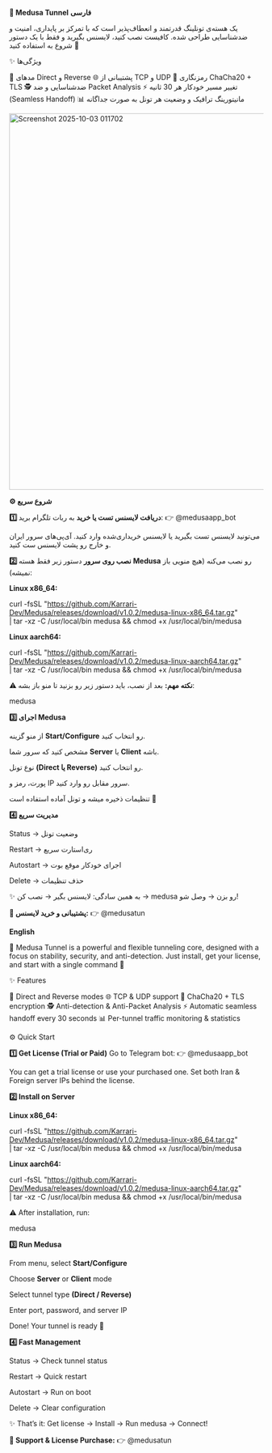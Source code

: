 **🐍 Medusa Tunnel**
**فارسی** 

یک هسته‌ی تونلینگ قدرتمند و انعطاف‌پذیر است که با تمرکز بر پایداری، امنیت و ضدشناسایی طراحی شده.
کافیست نصب کنید، لایسنس بگیرید و فقط با یک دستور شروع به استفاده کنید 🚀

✨ ویژگی‌ها

🔄 مدهای Direct و Reverse
🌐 پشتیبانی از TCP و UDP
🔐 رمزنگاری ChaCha20 + TLS
🕵️ ضدشناسایی و ضد Packet Analysis
⚡ تغییر مسیر خودکار هر 30 ثانیه (Seamless Handoff)
📊 مانیتورینگ ترافیک و وضعیت هر تونل به صورت جداگانه

<img width="1713" height="744" alt="Screenshot 2025-10-03 011702" src="https://github.com/user-attachments/assets/332fbea9-3c3f-4794-85dc-7504c02e93c7" />

**⚙️ شروع سریع**

**1️⃣ دریافت لایسنس تست یا خرید**
به ربات تلگرام برید:
👉 @medusaapp_bot

می‌تونید لایسنس تست بگیرید یا لایسنس خریداری‌شده وارد کنید.
آی‌پی‌های سرور ایران و خارج رو پشت لایسنس ست کنید.

**2️⃣ نصب روی سرور**
دستور زیر فقط هسته **Medusa** رو نصب می‌کنه (هیچ منویی باز نمیشه):

**Linux x86_64:**

curl -fsSL "https://github.com/Karrari-Dev/Medusa/releases/download/v1.0.2/medusa-linux-x86_64.tar.gz" \
| tar -xz -C /usr/local/bin medusa && chmod +x /usr/local/bin/medusa


**Linux aarch64:**

curl -fsSL "https://github.com/Karrari-Dev/Medusa/releases/download/v1.0.2/medusa-linux-aarch64.tar.gz" \
| tar -xz -C /usr/local/bin medusa && chmod +x /usr/local/bin/medusa


⚠**️ نکته مهم:** بعد از نصب، باید دستور زیر رو بزنید تا منو باز بشه:

medusa


**3️⃣ اجرای Medusa**

از منو گزینه **Start/Configure** رو انتخاب کنید.

مشخص کنید که سرور شما **Server** یا **Client** باشه.

نوع تونل **(Direct یا Reverse)** رو انتخاب کنید.

پورت، رمز و IP سرور مقابل رو وارد کنید.

تنظیمات ذخیره میشه و تونل آماده استفاده است 🚀

**4️⃣ مدیریت سریع**



Status → وضعیت تونل

Restart → ری‌استارت سریع

Autostart → اجرای خودکار موقع بوت

Delete → حذف تنظیمات

✨ به همین سادگی: لایسنس بگیر → نصب کن → medusa رو بزن → وصل شو!

**📩 پشتیبانی و خرید لایسنس:**
👉 @medusatun



**English**

🐍 Medusa Tunnel is a powerful and flexible tunneling core, designed with a focus on stability, security, and anti-detection.
Just install, get your license, and start with a single command 🚀

✨ Features

🔄 Direct and Reverse modes
🌐 TCP & UDP support
🔐 ChaCha20 + TLS encryption
🕵️ Anti-detection & Anti-Packet Analysis
⚡ Automatic seamless handoff every 30 seconds
📊 Per-tunnel traffic monitoring & statistics

⚙️ Quick Start

**1️⃣ Get License (Trial or Paid)**
Go to Telegram bot:
👉 @medusaapp_bot

You can get a trial license or use your purchased one.
Set both Iran & Foreign server IPs behind the license.

**2️⃣ Install on Server**


**Linux x86_64:**

curl -fsSL "https://github.com/Karrari-Dev/Medusa/releases/download/v1.0.2/medusa-linux-x86_64.tar.gz" \
| tar -xz -C /usr/local/bin medusa && chmod +x /usr/local/bin/medusa


**Linux aarch64:**

curl -fsSL "https://github.com/Karrari-Dev/Medusa/releases/download/v1.0.2/medusa-linux-aarch64.tar.gz" \
| tar -xz -C /usr/local/bin medusa && chmod +x /usr/local/bin/medusa


⚠️ After installation, run:

medusa


**3️⃣ Run Medusa**

From menu, select **Start/Configure**

Choose **Server** or **Client** mode

Select tunnel type **(Direct / Reverse)**

Enter port, password, and server IP

Done! Your tunnel is ready 🚀

**4️⃣ Fast Management**

Status → Check tunnel status

Restart → Quick restart

Autostart → Run on boot

Delete → Clear configuration

✨ That’s it: Get license → Install → Run medusa → Connect!

**📩 Support & License Purchase:**
👉 @medusatun
